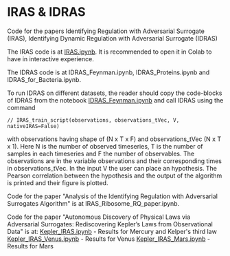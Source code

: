 # IRAS & IDRAS
Code for the papers Identifying Regulation with Adversarial Surrogate (IRAS), Identifying Dynamic Regulation with Adversarial Surrogate (IDRAS)

The IRAS code is at [IRAS.ipynb](IRAS.ipynb). It is recommended to open it in Colab to have in interactive experience.

The IDRAS code is at IDRAS_Feynman.ipynb, IDRAS_Proteins.ipynb and IDRAS_for_Bacteria.ipynb. 

To run IDRAS on different datasets, the reader should copy the code-blocks of IDRAS from the notebook [IDRAS_Feynman.ipynb](IDRAS_Feynman.ipynb) and call IDRAS using the command 
```
// IRAS_train_script(observations, observations_tVec, V, nativeIRAS=False)
```
with observations having shape of (N x T x F) and observations_tVec (N x T x 1). Here N is the number of observed timeseries, T is the number of samples in each timeseries and F the number of observables. The observations are in the variable observations and their corresponding times in observations_tVec. In the input V the user can place an hypothesis. The Pearson correlation between the hypothesis and the output of the algorithm is printed and their figure is plotted.

Code for the paper "Analysis of the Identifying Regulation with Adversarial Surrogates Algorithm" is at IRAS_Ribosome_RQ_paper.ipynb.

Code for the paper "Autonomous Discovery of Physical Laws via Adversarial Surrogates: Rediscovering Kepler’s Laws from Observational Data" is at: 
[Kepler_IRAS.ipynb](Kepler_IRAS.ipynb) - Results for Mercury and Kelper's third law
[Kepler_IRAS_Venus.ipynb](Kepler_IRAS_Venus.ipynb) - Results for Venus
[Kepler_IRAS_Mars.ipynb](Kepler_IRAS_Mars.ipynb) - Results for Mars
